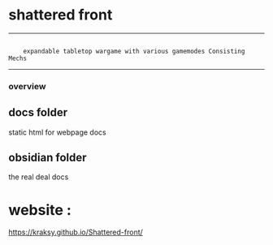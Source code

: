 
# shattered front

---

```

    expandable tabletop wargame with various gamemodes Consisting Mechs

```

---

### overview

## docs folder

static html for webpage docs

## obsidian folder

the real deal docs


# website : 

https://kraksy.github.io/Shattered-front/
